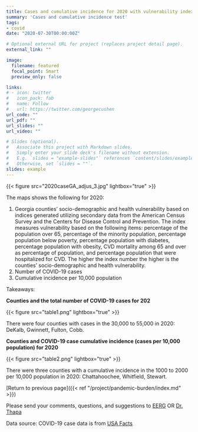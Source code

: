 ```yaml
---
title: Cases and cumulative incidence for 2020 with vulnerability index
summary: 'Cases and cumulative incidence test'
tags:
- covid
date: "2020-07-30T00:00:00Z"

# Optional external URL for project (replaces project detail page).
external_link: ""

image:
  filename: featured
  focal_point: Smart
  preview_only: false

links:
# - icon: twitter
#   icon_pack: fab
#   name: Follow
#   url: https://twitter.com/georgecushen
url_code: ""
url_pdf: ""
url_slides: ""
url_video: ""

# Slides (optional).
#   Associate this project with Markdown slides.
#   Simply enter your slide deck's filename without extension.
#   E.g. `slides = "example-slides"` references `content/slides/example-slides.md`.
#   Otherwise, set `slides = ""`.
slides: example
---
```


{{< figure src="2020caseGA_adjus_3.jpg" lightbox="true" >}}

The maps shows the following for 2020:  

1.  Georgia counties’ socio-demographic and health vulnerability based on indices generated utilizing secondary data from the American Census Survey and the Centers for Disease Control and Prevention. The index measures vulnerability based on the following items: percentage of the population over 65, percentage of the minority population, percentage population below poverty, percentage population with diabetes, percentage population with obesity, CVD mortality among 65 and over as percentage of population, and percentage population that were hospitalized for CVD. The higher the index number the higher is the counties’ socio-demographic and health vulnerability.
2.	Number of COVID-19 cases 
3.	Cumulative incidence per 10,000 population

Takeaways:

**Counties and the total number of COVID-19 cases for 202**

{{< figure src="table1.png" lightbox="true" >}}

There were four counties with cases in the 30,000 to 55,000 in 2020: DeKalb, Gwinnett, Fulton, Cobb.

**Counties and COVID-19 case cumulative incidence (cases per 10,000 population) for 2020**

{{< figure src="table2.png" lightbox="true" >}}

There were three counties with a cumulative incidence in the 1000 to 2000 per 10,000 population in 2020: Chattahoochee, Whitfield, Stewart.

[Return to previous page]({{< ref "/project/pandemic-burden/index.md" >}})

Please send your comments, questions, and suggestions to [EERG](mailto:eerg@uga.edu) OR [Dr. Thapa](mailto:jrthapa@uga.edu)

Data source: 
COVID-19 case data is from <a href="http://usafacts.org" target="_blank">USA Facts</a>



